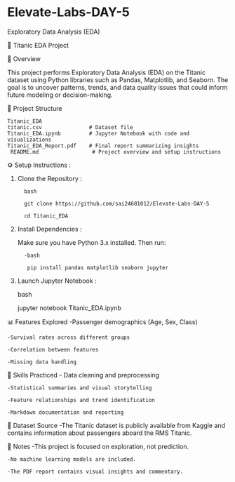 # Elevate-Labs-DAY-5
Exploratory Data Analysis (EDA)

🚢 Titanic EDA Project

📘 Overview

  This project performs Exploratory Data Analysis (EDA) on the Titanic dataset using Python libraries such as Pandas, Matplotlib, and Seaborn. The goal is to uncover patterns, trends,       and data quality issues that could inform future modeling or decision-making.

📂 Project Structure

    Titanic_EDA
    titanic.csv               # Dataset file
    Titanic_EDA.ipynb         # Jupyter Notebook with code and visualizations
    Titanic_EDA_Report.pdf    # Final report summarizing insights
     README.md                 # Project overview and setup instructions
     
⚙️ Setup Instructions :

1. Clone the Repository :
   
         bash
  
         git clone https://github.com/sai24681012/Elevate-Labs-DAY-5
  
         cd Titanic_EDA
          
2. Install Dependencies :
    
   Make sure you have Python 3.x installed. Then run:
  
         -bash
  
          pip install pandas matplotlib seaborn jupyter

4. Launch Jupyter Notebook :

      bash
  
      jupyter notebook Titanic_EDA.ipynb

📊 Features Explored
    -Passenger demographics (Age, Sex, Class)

    -Survival rates across different groups

    -Correlation between features

    -Missing data handling

🧠 Skills Practiced
     - Data cleaning and preprocessing

    -Statistical summaries and visual storytelling

    -Feature relationships and trend identification

    -Markdown documentation and reporting

📎 Dataset Source
    -The Titanic dataset is publicly available from Kaggle and contains information about passengers aboard the RMS Titanic.

📌 Notes
    -This project is focused on exploration, not prediction.

    -No machine learning models are included.

    -The PDF report contains visual insights and commentary.
